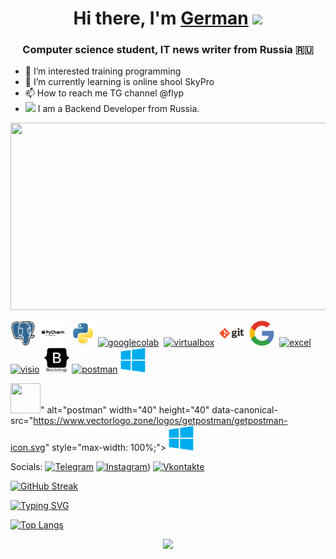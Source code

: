 <h1 align="center">Hi there, I'm <a href="https://daniilshat.ru/" target="_blank">German</a> 
<img src="https://github.com/blackcater/blackcater/raw/main/images/Hi.gif" height="32"/></h1>
<h3 align="center">Computer science student, IT news writer from Russia 🇷🇺</h3>


- 👀 I’m interested training programming
- 🌱 I’m currently learning is online shool SkyPro
- 📫 How to reach me TG channel @flyp
- <img src="https://media.giphy.com/media/WUlplcMpOCEmTGBtBW/giphy.gif" width="30"> I am a Backend Developer  from Russia.

 <div align="center">
  <img src="https://media.giphy.com/media/dWesBcTLavkZuG35MI/giphy.gif" width="600" height="300"/>
</div>



<p dir="auto"><a target="_blank" rel="noopener noreferrer" href="https://github.com/devicons/devicon/blob/master/icons/postgresql/postgresql-original.svg"><img src="https://github.com/devicons/devicon/raw/master/icons/postgresql/postgresql-original.svg" title="postgresql" alt="postgresql" width="40" height="40" style="max-width: 100%;"></a>&nbsp;
<a target="_blank" rel="noopener noreferrer" href="https://github.com/devicons/devicon/blob/master/icons/pycharm/pycharm-original-wordmark.svg"><img src="https://github.com/devicons/devicon/raw/master/icons/pycharm/pycharm-original-wordmark.svg" title="pycharm" alt="pycharm" width="40" height="40" style="max-width: 100%;" class="__web-inspector-hide-shortcut__"></a>&nbsp;
<a target="_blank" rel="noopener noreferrer nofollow" href="https://raw.githubusercontent.com/devicons/devicon/master/icons/python/python-original.svg"><img src="https://raw.githubusercontent.com/devicons/devicon/master/icons/python/python-original.svg" alt="python" width="40" height="40" style="max-width: 100%;"></a>
<a target="_blank" rel="noopener noreferrer nofollow" href="https://camo.githubusercontent.com/ce254316621ae7180772f1e8355fd15d6258eda95d51897e76068d11e6fa7987/68747470733a2f2f696d672e736869656c64732e696f2f62616467652f436f6c61622d4639414230303f7374796c653d666f722d7468652d6261646765266c6f676f3d676f6f676c65636f6c616226636f6c6f723d353235323532"><img src="https://camo.githubusercontent.com/ce254316621ae7180772f1e8355fd15d6258eda95d51897e76068d11e6fa7987/68747470733a2f2f696d672e736869656c64732e696f2f62616467652f436f6c61622d4639414230303f7374796c653d666f722d7468652d6261646765266c6f676f3d676f6f676c65636f6c616226636f6c6f723d353235323532" title="googlecolab" alt="googlecolab" data-canonical-src="https://img.shields.io/badge/Colab-F9AB00?style=for-the-badge&amp;logo=googlecolab&amp;color=525252" style="max-width: 100%;"></a>&nbsp;
<a target="_blank" rel="noopener noreferrer nofollow" href="https://camo.githubusercontent.com/42a2133f7af12447793a439530f482bec92a8bd1249c7e8b628737ad77efaa42/68747470733a2f2f696d672e736869656c64732e696f2f62616467652f5669727475616c426f782d3138334136313f6c6f676f3d7669727475616c626f78266c6f676f436f6c6f723d7768697465267374796c653d666f722d7468652d6261646765"><img src="https://camo.githubusercontent.com/42a2133f7af12447793a439530f482bec92a8bd1249c7e8b628737ad77efaa42/68747470733a2f2f696d672e736869656c64732e696f2f62616467652f5669727475616c426f782d3138334136313f6c6f676f3d7669727475616c626f78266c6f676f436f6c6f723d7768697465267374796c653d666f722d7468652d6261646765" title="virtualbox" alt="virtualbox" data-canonical-src="https://img.shields.io/badge/VirtualBox-183A61?logo=virtualbox&amp;logoColor=white&amp;style=for-the-badge" style="max-width: 100%;"></a>&nbsp;
<a target="_blank" rel="noopener noreferrer" href="https://github.com/devicons/devicon/blob/master/icons/git/git-original-wordmark.svg"><img src="https://github.com/devicons/devicon/raw/master/icons/git/git-original-wordmark.svg" title="git" alt="git" width="40" height="40" style="max-width: 100%;"></a>&nbsp;
<a target="_blank" rel="noopener noreferrer" href="https://github.com/devicons/devicon/blob/master/icons/google/google-original.svg"><img src="https://github.com/devicons/devicon/raw/master/icons/google/google-original.svg" title="google" alt="google" width="40" height="40" style="max-width: 100%;"></a>&nbsp;
<a target="_blank" rel="noopener noreferrer nofollow" href="https://camo.githubusercontent.com/890904a688ecd46a273f0a19c32721ccd49d6e9fab9f3900369e95e17f2f24e1/68747470733a2f2f696d672e736869656c64732e696f2f62616467652f4d6963726f736f66745f457863656c2d3231373334363f7374796c653d666f722d7468652d6261646765266c6f676f3d6d6963726f736f66742d657863656c266c6f676f436f6c6f723d7768697465"><img src="https://camo.githubusercontent.com/890904a688ecd46a273f0a19c32721ccd49d6e9fab9f3900369e95e17f2f24e1/68747470733a2f2f696d672e736869656c64732e696f2f62616467652f4d6963726f736f66745f457863656c2d3231373334363f7374796c653d666f722d7468652d6261646765266c6f676f3d6d6963726f736f66742d657863656c266c6f676f436f6c6f723d7768697465" title="excel" alt="excel" data-canonical-src="https://img.shields.io/badge/Microsoft_Excel-217346?style=for-the-badge&amp;logo=microsoft-excel&amp;logoColor=white" style="max-width: 100%;"></a>&nbsp;
<a target="_blank" rel="noopener noreferrer nofollow" href="https://camo.githubusercontent.com/866938f205b6c9c9eec4b9ee80feeb9a733049d6d16c7704f700632f09eb878f/68747470733a2f2f696d672e736869656c64732e696f2f62616467652f4d6963726f736f66745f566973696f2d3339353541333f7374796c653d666f722d7468652d626164676565266c6f676f3d6d6963726f736f66742d766973696f266c6f676f436f6c6f723d7768697465"><img src="https://camo.githubusercontent.com/866938f205b6c9c9eec4b9ee80feeb9a733049d6d16c7704f700632f09eb878f/68747470733a2f2f696d672e736869656c64732e696f2f62616467652f4d6963726f736f66745f566973696f2d3339353541333f7374796c653d666f722d7468652d626164676565266c6f676f3d6d6963726f736f66742d766973696f266c6f676f436f6c6f723d7768697465" title="visio" alt="visio" data-canonical-src="https://img.shields.io/badge/Microsoft_Visio-3955A3?style=for-the-badgee&amp;logo=microsoft-visio&amp;logoColor=white" style="max-width: 100%;"></a>&nbsp;
<a target="_blank" rel="noopener noreferrer nofollow" href="https://raw.githubusercontent.com/devicons/devicon/master/icons/bootstrap/bootstrap-plain-wordmark.svg"><img src="https://raw.githubusercontent.com/devicons/devicon/master/icons/bootstrap/bootstrap-plain-wordmark.svg" alt="bootstrap" width="40" height="40" style="max-width: 100%;"></a>
<a target="_blank" rel="noopener noreferrer nofollow" href="https://camo.githubusercontent.com/93b32389bf746009ca2370de7fe06c3b5146f4c99d99df65994f9ced0ba41685/68747470733a2f2f7777772e766563746f726c6f676f2e7a6f6e652f6c6f676f732f676574706f73746d616e2f676574706f73746d616e2d69636f6e2e737667"><img src="https://camo.githubusercontent.com/93b32389bf746009ca2370de7fe06c3b5146f4c99d99df65994f9ced0ba41685/68747470733a2f2f7777772e766563746f726c6f676f2e7a6f6e652f6c6f676f732f676574706f73746d616e2f676574706f73746d616e2d69636f6e2e737667" alt="postman" width="40" height="40" data-canonical-src="https://www.vectorlogo.zone/logos/getpostman/getpostman-icon.svg" style="max-width: 100%;"></a>
<a target="_blank" rel="noopener noreferrer" href="https://github.com/devicons/devicon/blob/master/icons/windows8/windows8-original.svg"><img src="https://github.com/devicons/devicon/raw/master/icons/windows8/windows8-original.svg" title="windows8" alt="windows8" width="40" height="40" style="max-width: 100%;"></a>&nbsp;</p>

<img src=svg
xmlns="http://www.w3.org/2000/svg"
x="0px" y="0px"
width="48" height="48"
viewBox="0 0 172 172"
style=" fill:#26e07f;"><g fill="none" fill-rule="nonzero" stroke="none" stroke-width="1" stroke-linecap="butt" stroke-linejoin="miter" stroke-miterlimit="10" stroke-dasharray="" stroke-dashoffset="0" font-family="none" font-weight="none" font-size="none" text-anchor="none" style="mix-blend-mode: normal"><path d="M0,172v-172h172v172z" fill="none"></path><g fill="#1fb141"><path d="M21.5,21.5v129h64.5v-32.25v-64.5v-32.25zM86,53.75c0,17.7805 14.4695,32.25 32.25,32.25c17.7805,0 32.25,-14.4695 32.25,-32.25c0,-17.7805 -14.4695,-32.25 -32.25,-32.25c-17.7805,0 -32.25,14.4695 -32.25,32.25zM118.25,86c-17.7805,0 -32.25,14.4695 -32.25,32.25c0,17.7805 14.4695,32.25 32.25,32.25c17.7805,0 32.25,-14.4695 32.25,-32.25c0,-17.7805 -14.4695,-32.25 -32.25,-32.25z"></path></g></g></svg>" alt="postman" width="40" height="40" data-canonical-src="https://www.vectorlogo.zone/logos/getpostman/getpostman-icon.svg" style="max-width: 100%;"></a>
<a target="_blank" rel="noopener noreferrer" href="https://github.com/devicons/devicon/blob/master/icons/windows8/windows8-original.svg"><img src="https://github.com/devicons/devicon/raw/master/icons/windows8/windows8-original.svg" title="windows8" alt="windows8" width="40" height="40" style="max-width: 100%;"></a>&nbsp;</p>




 Socials:
[![Telegram](https://img.shields.io/badge/-Telegram-090909?style=for-the-badge&logo=telegram&logoColor=27A0D9)](https://t.me/@flyp)
[![Instagram](https://img.shields.io/badge/-Instagram-090909?style=for-the-badge&logo=instagram&logoColor=B4068E)](https://www.instagram.com/s_k_y_s_t_i))
[![Vkontakte](https://img.shields.io/badge/-Vkontakte-090909?style=for-the-badge&logo=Vk&logoColor=4F7DB3)](https://vk.com/s_k_y_s_t_i)

[![GitHub Streak](http://github-readme-streak-stats.herokuapp.com?user=Flyp&theme=dark&hide_border=true&locale=ru&date_format=j%20M%5B%20Y%5D&mode=weekly)](https://git.io/streak-stats)

[![Typing SVG](https://readme-typing-svg.herokuapp.com?color=%2336BCF7&lines=Python+developer+programmist)](https://git.io/typing-svg)

[![Top Langs](https://github-readme-stats.vercel.app/api/top-langs/?username=Fl1up)](https://github.com/anuraghazra/github-readme-stats)



<div id="header" align="center">  
  <img src="https://media.giphy.com/media/M9gbBd9nbDrOTu1Mqx/giphy.gif" width="100"/>
</div>
